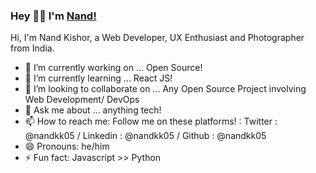 ### Hey 👋🏽 I'm [Nand!](https://nandkishor.me) 


Hi, I'm Nand Kishor, a Web Developer, UX Enthusiast and Photographer from India.
<br />




- 🔭 I’m currently working on ... Open Source!
- 🌱 I’m currently learning ... React JS!
- 👯 I’m looking to collaborate on ... Any Open Source Project involving Web Development/ DevOps
- 💬 Ask me about ... anything tech!
- 📫 How to reach me: Follow me on these platforms! : Twitter : @nandkk05 / Linkedin : @nandkk05 / Github : @nandkk05
- 😄 Pronouns: he/him
- ⚡ Fun fact: Javascript >> Python
